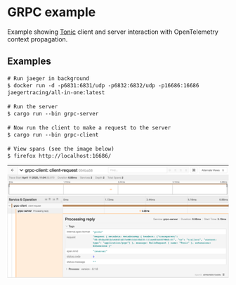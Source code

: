 # GRPC example

Example showing [Tonic] client and server interaction with OpenTelemetry context propagation.

[Tonic]: https://github.com/hyperium/tonic

Examples
--------

```shell
# Run jaeger in background
$ docker run -d -p6831:6831/udp -p6832:6832/udp -p16686:16686 jaegertracing/all-in-one:latest

# Run the server
$ cargo run --bin grpc-server 

# Now run the client to make a request to the server
$ cargo run --bin grpc-client

# View spans (see the image below)
$ firefox http://localhost:16686/
```

![Jaeger UI](trace.png)